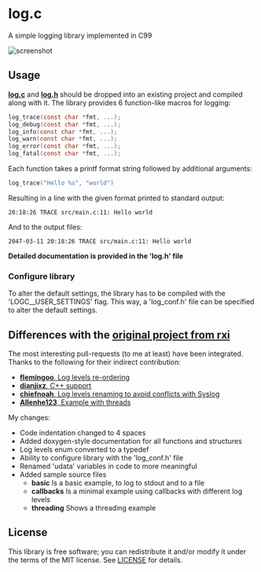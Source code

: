 # log.c
A simple logging library implemented in C99

![screenshot](https://cloud.githubusercontent.com/assets/3920290/23831970/a2415e96-0723-11e7-9886-f8f5d2de60fe.png)


## Usage
**[log.c](src/log.c?raw=1)** and **[log.h](src/log.h?raw=1)** should be dropped
into an existing project and compiled along with it. The library provides 6
function-like macros for logging:

```c
log_trace(const char *fmt, ...);
log_debug(const char *fmt, ...);
log_info(const char *fmt, ...);
log_warn(const char *fmt, ...);
log_error(const char *fmt, ...);
log_fatal(const char *fmt, ...);
```

Each function takes a printf format string followed by additional arguments:

```c
log_trace("Hello %s", "world")
```

Resulting in a line with the given format printed to standard output:

```
20:18:26 TRACE src/main.c:11: Hello world
```

And to the output files:

```
2047-03-11 20:18:26 TRACE src/main.c:11: Hello world
```

**Detailed documentation is provided in the 'log.h' file**

### Configure library
To alter the default settings, the library has to be compiled with the 'LOGC__USER_SETTINGS' flag.
This way, a 'log_conf.h' file can be specified to alter the default settings.


## Differences with the [original project from rxi](https://github.com/rxi/log.c)
The most interesting pull-requests (to me at least) have been integrated.
Thanks to the following for their indirect contribution:
- [**flemingoo**, Log levels re-ordering](https://github.com/rxi/log.c/pull/9)
- [**dianjixz**, C++ support](https://github.com/rxi/log.c/pull/36)
- [**chiefnoah**, Log levels renaming to avoid conflicts with Syslog](https://github.com/rxi/log.c/pull/17)
- [**Allenhe123**, Example with threads](https://github.com/rxi/log.c/pull/27)

My changes:
- Code indentation changed to 4 spaces
- Added doxygen-style documentation for all functions and structures
- Log levels enum converted to a typedef
- Ability to configure library with the 'log_conf.h' file
- Renamed 'udata' variables in code to more meaningful
- Added sample source files
    - **basic** Is a basic example, to log to stdout and to a file
    - **callbacks** Is a minimal example using callbacks with different log levels
    - **threading** Shows a threading example


## License
This library is free software; you can redistribute it and/or modify it under
the terms of the MIT license. See [LICENSE](LICENSE) for details.
